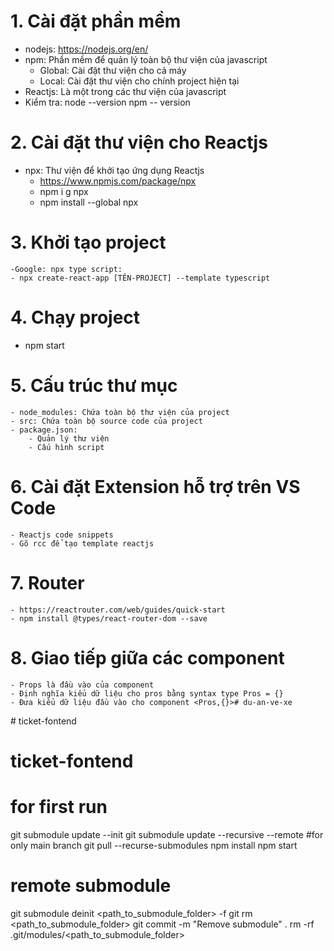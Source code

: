 # 1. Cài đặt phần mềm
- nodejs: https://nodejs.org/en/
- npm: Phần mềm để quản lý toàn bộ thư viện của javascript
    - Global: Cài đặt thư viện cho cả máy
    - Local: Cài đặt thư viện cho chính project hiện tại
- Reactjs: Là một trong các thư viện của javascript
- Kiểm tra:
    node --version
    npm -- version
# 2. Cài đặt thư viện cho Reactjs
 - npx: Thư viện để khởi tạo ứng dụng Reactjs
    - https://www.npmjs.com/package/npx
    - npm i g npx
    - npm install --global npx
# 3. Khởi tạo project
    -Google: npx type script:
    - npx create-react-app [TÊN-PROJECT] --template typescript
# 4. Chạy project
 - npm start
# 5. Cấu trúc thư mục
    - node_modules: Chứa toàn bộ thư viện của project
    - src: Chứa toàn bộ source code của project
    - package.json:
        - Quản lý thư viện
        - Cấu hình script
# 6. Cài đặt Extension hỗ trợ trên VS Code
    - Reactjs code snippets
    - Gõ rcc để tạo template reactjs
# 7. Router
    - https://reactrouter.com/web/guides/quick-start
    - npm install @types/react-router-dom --save
# 8. Giao tiếp giữa các component
    - Props là đầu vào của component
    - Định nghĩa kiểu dữ liệu cho pros bằng syntax type Pros = {}
    - Đưa kiểu dữ liệu đầu vào cho component <Pros,{}>#   d u - a n - v e - x e 
 
 # ticket-fontend
# ticket-fontend

# for first run
git submodule update --init
git submodule update --recursive --remote #for only main branch
git pull --recurse-submodules
npm install
npm start

 # remote submodule 
git submodule deinit <path_to_submodule_folder> -f
git rm <path_to_submodule_folder>
git commit -m "Remove submodule" .
rm -rf .git/modules/<path_to_submodule_folder>